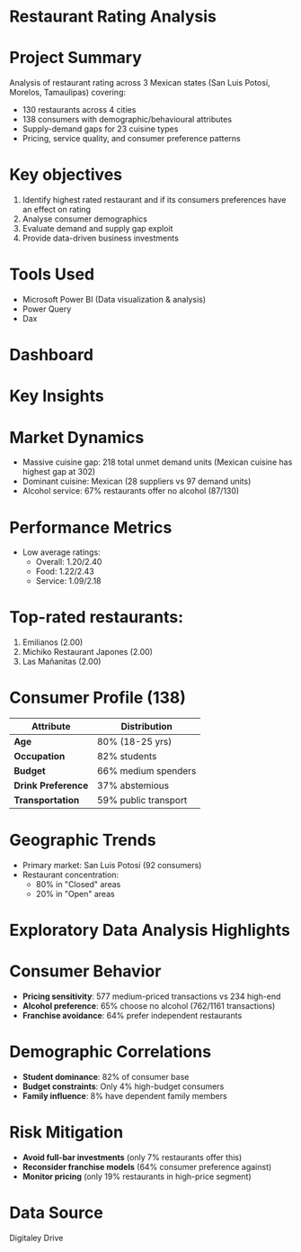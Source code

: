 # Restaurant Rating Analysis
# Project Summary
Analysis of restaurant rating across 3 Mexican states (San Luis Potosí, Morelos, Tamaulipas) covering:
- 130 restaurants across 4 cities 
- 138 consumers with demographic/behavioural attributes
- Supply-demand gaps for 23 cuisine types
- Pricing, service quality, and consumer preference patterns

# Key objectives
1. Identify highest rated restaurant and if its consumers preferences have an effect on rating 
2. Analyse consumer demographics
3. Evaluate demand and supply gap exploit
4. Provide data-driven business investments
# Tools Used
- Microsoft Power BI (Data visualization & analysis)
- Power Query
- Dax
# Dashboard

# Key Insights

#  Market Dynamics
- Massive cuisine gap: 218 total unmet demand units (Mexican cuisine has highest gap at 302)
- Dominant cuisine: Mexican (28 suppliers vs 97 demand units)
- Alcohol service: 67% restaurants offer no alcohol (87/130)
# Performance Metrics
- Low average ratings: 
  - Overall: 1.20/2.40 
  - Food: 1.22/2.43 
  - Service: 1.09/2.18
# Top-rated restaurants: 
  1. Emilianos (2.00)  
  2. Michiko Restaurant Japones (2.00)
  3. Las Mañanitas (2.00)

# Consumer Profile (138)
| Attribute | Distribution |
|----------|--------------|
| **Age** | 80% (18-25 yrs) | 
| **Occupation** | 82% students |
| **Budget** | 66% medium spenders |
| **Drink Preference** | 37% abstemious |
| **Transportation** | 59% public transport |

# Geographic Trends
- Primary market: San Luis Potosí (92 consumers)
- Restaurant concentration: 
  - 80% in "Closed" areas 
  - 20% in "Open" areas 
# Exploratory Data Analysis Highlights
# Consumer Behavior
- **Pricing sensitivity**: 577 medium-priced transactions vs 234 high-end
- **Alcohol preference**: 65% choose no alcohol (762/1161 transactions)
- **Franchise avoidance**: 64% prefer independent restaurants

# Demographic Correlations
- **Student dominance**: 82% of consumer base
- **Budget constraints**: Only 4% high-budget consumers
- **Family influence**: 8% have dependent family members

# Risk Mitigation
- **Avoid full-bar investments** (only 7% restaurants offer this)
- **Reconsider franchise models** (64% consumer preference against)
- **Monitor pricing** (only 19% restaurants in high-price segment)
# Data Source
Digitaley Drive


